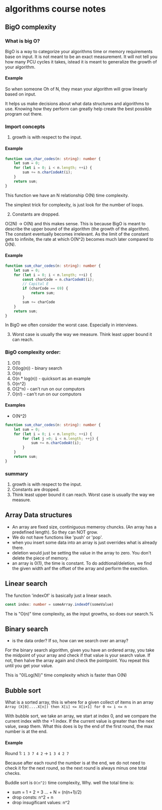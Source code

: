 # algorithms course notes

## BigO complexity

### What is big O?

BigO is a way to categorize your algorithms time or memory requirements base on input. It is not meant to be an exact measurement. It will not tell you how many PCU cycles it takes, istead it is meant to generalize the growth of your algorithm. 

#### Example
So when someone Oh of N, they mean your algorithm will grow linearly based on input. 

It helps us make decisions about what data structures and algorithms to use. Knowing how they perform can greatly help create the best possible program out there.

### Import concepts

1) growth is with respect to the input. 

#### Example
```typescript
function sum_char_codes(n: string): number {
	let sum = 0;
	for (let i = 0; i < n.length; ++i) {
		sum += n.charCodeAt(i);
	}
	return sum;
}
```
This function we have an N relationship O(N) time complexity.

The simplest trick for complexity, is just look for the number of loops.

2) Constants are dropped.

O(2N) -> O(N) and this makes sense. This is because BigO is meant to describe the upper bound of the algorithm (the growth of the algorithm). The constant eventually becomes irrelevant. 
As the limit of the constant gets to infinite, the rate at which O(N^2) becomes much later compared to O(N).

#### Example
```typescript
function sum_char_codes(n: string): number {
	let sum = 0;
	for (let i = 0; i < n.length; ++i) {
		const charCode = n.charCodeAt(i);
		// Capital E
		if (charCode == 69) {
			return sum;
		}
		sum += charCode
	}
	return sum;
}
```

In BigO we often consider the worst case. Especially in interviews.

3) Worst case is usually the way we measure. Think least upper bound it can reach.

### BigO complexity order:
1) O(1)
2) O(log(n)) - binary search
3) O(n)
5) O(n * log(n)) - quicksort as an example
6) O(n^2)
7) O(2^n) - can't run on our computors
8) O(n!) - can't run on our computors

#### Examples
* O(N^2)
```typescript
function sum_char_codes(n: string): number {
	let sum = 0;
	for (let i = 0; i < n.length; ++i) {
		for (let j =0; i < n.length; ++j) {
			sum += n.charCodeAt(i);
		}
	}
	return sum;
}
```

### summary
1) growth is with respect to the input. 
2) Constants are dropped.
3) Think least upper bound it can reach. Worst case is usually the way we measure. 

## Array Data structures

* An array are fixed size, continiguous memeroy chuncks. (An array has a predefined length). So they can NOT grow.
* We do not have functions like 'push' or 'pop'.
* when you insert some data into an array is just overrides what is already there. 
* deletion would just be setting the value in the array to zero. You don't delete the piece of memory.
* an array is 0(1), the time is constant. To do addtional/deletion, we find the given width anf the offset of the array and perform the exection. 

## Linear search

The function 'indexOf' is basically just a linear seach.
```typescript
const index: number = someArray.indexOf(someValue)
```
The is "O(n)" time complexity, as the input growths, so does our search.%

## Binary search

* is the data order? If so, how can we search over an array?

For the binary search algorithm, given you have an ordered array, you take the midpoint of your array and check if that value is your search value.
If not, then halve the array again and check the pointpoint. You repeat this until you get your value. 

This is "0(Log(N))" time complexity which is faster than O(N)

## Bubble sort

What is a sorted array, this is where for a given collect of items in an array `Array (X[0]....X[n]) then X[i] <= X[i+1] for 0 <= i <= n`

With bubble sort, we take an array, we start at index 0, and we compare the current index with the +1 index. If the current value is greater than the next value, swap them.
What this does is by the end of the first round, the max number is at the end. 

#### Example
Round 1: `1 3 7 4 2` -> `1 3 4 2 7`

Because after each round the number is at the end, we do not need to check it for the next round, so the next round is always minus one total checks.

Buddle sort is `O(n^2)` time complexity, Why. well the total time is:
* sum = 1 + 2 + 3 ... + N = (n(n+1)/2)
* drop consts: n^2 + n
* drop insugificant values: n^2